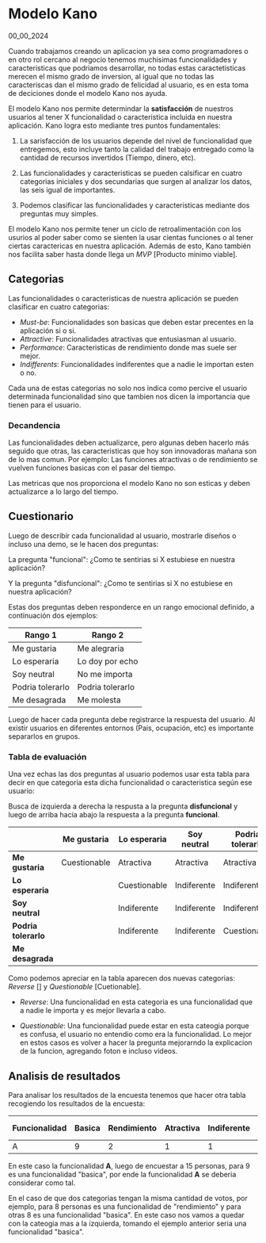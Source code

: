 # Modelo Kano
00_00_2024

Cuando trabajamos creando un aplicacion ya sea como programadores o en otro rol cercano al negocio tenemos muchisimas funcionalidades y caracteristicas que podriamos desarrollar, no todas estas caractetisticas merecen el mismo grado de inversion, al igual que no todas las caracteriscas dan el mismo grado de felicidad al usuario, es en esta toma de deciciones donde el modelo Kano nos ayuda.

El modelo Kano nos permite determindar la **satisfacción** de nuestros usuarios al tener X funcionalidad o caracteristica incluida en nuestra aplicación. Kano logra esto mediante tres puntos fundamentales:

1. La sarisfacción de los usuarios depende del nivel de funcionalidad que entregemos, esto incluye tanto la calidad del trabajo entregado como la cantidad de recursos invertidos (Tiempo, dinero, etc).

2. Las funcionalidades y caracteristicas se pueden calsificar en cuatro categorias iniciales y dos secundarias que surgen al analizar los datos, las seis igual de importantes.

3. Podemos clasificar las funcionalidades y caracteristicas mediante dos preguntas muy simples.

El modelo Kano nos permite tener un ciclo de retroalimentación con los usurios al poder saber como se sienten la usar cientas funciones o al tener ciertas caractericas en nuestra aplicación. Además de esto, Kano también nos facilita saber hasta donde llega un *MVP* [Producto minimo viable].

## Categorias

Las funcionalidades o caracteristicas de nuestra aplicación se pueden clasificar en cuatro categorias:

* *Must-be*: Funcionalidades son basicas que deben estar precentes en la aplicación si o si.
* *Attractive*: Funcionalidades atractivas que entusiasman al usuario.
* *Performance*: Caracteristicas de rendimiento donde mas suele ser mejor.
* *Indifferents*: Funcionalidades indiferentes que a nadie le importan esten o no.

Cada una de estas categorias no solo nos indica como percive el usuario determinada funcionalidad sino que tambien nos dicen la importancia que tienen para el usuario.

### Decandencia

Las funcionalidades deben actualizarce, pero algunas deben hacerlo más seguido que otras, las caracteristicas que hoy son innovadoras mañana son de lo mas comun. Por ejemplo: Las funciones atractivas o de rendimiento se vuelven funciones basicas con el pasar del tiempo.

Las metricas que nos proporciona el modelo Kano no son esticas y deben actualizarce a lo largo del tiempo.

## Cuestionario

Luego de describir cada funcionalidad al usuario, mostrarle diseños o incluso una demo, se le hacen dos preguntas:

La pregunta "funcional": ¿Como te sentirias si X estubiese en nuestra aplicación? 

Y la pregunta "disfuncional": ¿Como te sentirias si X no estubiese en nuestra aplicación?

Estas dos preguntas deben responderce en un rango emocional definido, a continuación dos ejemplos:

| Rango 1 | Rango 2 |
|--|--|
| Me gustaria | Me alegraria |
| Lo esperaria  | Lo doy por echo |
| Soy neutral | No me importa |
| Podria tolerarlo | Podria tolerarlo |
| Me desagrada | Me molesta |

Luego de hacer cada pregunta debe registrarce la respuesta del usuario. Al existir usuarios en diferentes entornos (Pais, ocupación, etc) es importante separarlos en grupos.

### Tabla de evaluación

Una vez echas las dos preguntas al usuario podemos usar esta tabla para decir en que categoria esta dicha funcionalidad o caracteristica según ese usuario:

Busca de izquierda a derecha la respusta a la pregunta **disfuncional** y luego de arriba hacia abajo la respuesta a la pregunta **funcional**.

|  | Me gustaria | Lo esperaria | Soy neutral | Podria tolerarlo | Me desagrada |
|--|--|--|--|--|--|
| **Me gustaria** | Cuestionable | Atractiva | Atractiva | Atractiva | Rendimiento |
| **Lo esperaria** |  | Cuestionable | Indiferente | Indiferente | Basica |
| **Soy neutral** |  | Indiferente | Indiferente | Indiferente | Basica |
| **Podria tolerarlo** |  | Indiferente | Indiferente | Cuestionable | Basica |
| **Me desagrada** |  |  |  |  | Cuestionable |

Como podemos apreciar en la tabla aparecen dos nuevas categorias: *Reverse* [] y *Questionable* [Cuetionable].

* *Reverse*: Una funcionalidad en esta categoria es una funcionalidad que a nadie le importa y es mejor llevarla a cabo.

* *Questionable*: Una funcionalidad puede estar en esta cateogia porque es confusa, el usuario no entendio como era la funcionalidad. Lo mejor en estos casos es volver a hacer la pregunta mejorarndo la explicacion de la funcion, agregando foton e incluso videos.

## Analisis de resultados

Para analisar los resultados de la encuesta tenemos que hacer otra tabla recogiendo los resultados de la encuesta:

| Funcionalidad | Basica | Rendimiento | Atractiva | Indiferente |  | Cuestionable | Total | Categoria final |
|--|--|--|--|--|--|--|--|--|
| A | 9 | 2 | 1 | 1 |  | 2 | 15 | Basica |

En este caso la funcionalidad **A**, luego de encuestar a 15 personas, para 9 es una funcionalidad "basica", por ende la funcionalidad **A** se deberia considerar como tal.

En el caso de que dos categorias tengan la misma cantidad de votos, por ejemplo, para 8 personas es una funcionalidad de "rendimiento" y para otras 8 es una funcionalidad "basica". En este caso nos vamos a quedar con la cateogia mas a la izquierda, tomando el ejemplo anterior seria una funcionalidad "basica".